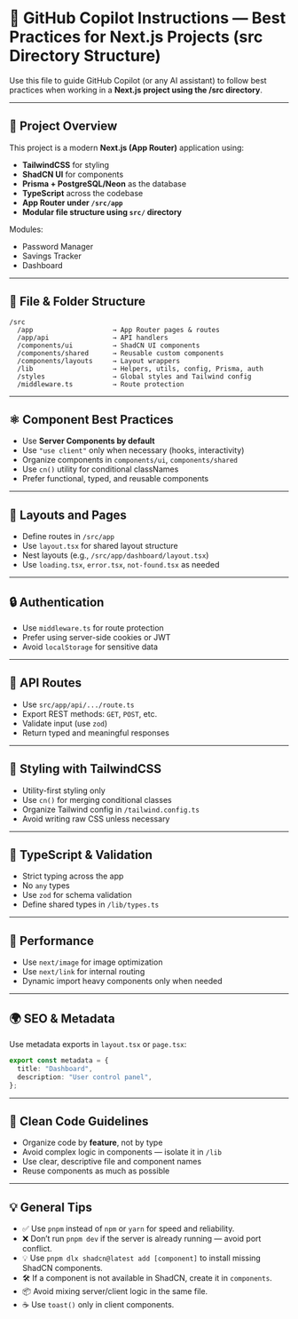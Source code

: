 # 🧠 GitHub Copilot Instructions — Best Practices for Next.js Projects (src Directory Structure)

Use this file to guide GitHub Copilot (or any AI assistant) to follow best practices when working in a **Next.js project using the /src directory**.

---

## 📌 Project Overview

This project is a modern **Next.js (App Router)** application using:

- **TailwindCSS** for styling
- **ShadCN UI** for components
- **Prisma + PostgreSQL/Neon** as the database
- **TypeScript** across the codebase
- **App Router under `/src/app`**
- **Modular file structure using `src/` directory**

Modules:

- Password Manager
- Savings Tracker
- Dashboard

---

## 📁 File & Folder Structure

```
/src
  /app                    → App Router pages & routes
  /app/api                → API handlers
  /components/ui          → ShadCN UI components
  /components/shared      → Reusable custom components
  /components/layouts     → Layout wrappers
  /lib                    → Helpers, utils, config, Prisma, auth
  /styles                 → Global styles and Tailwind config
  /middleware.ts          → Route protection
```

---

## ⚛️ Component Best Practices

- Use **Server Components by default**
- Use `"use client"` only when necessary (hooks, interactivity)
- Organize components in `components/ui`, `components/shared`
- Use `cn()` utility for conditional classNames
- Prefer functional, typed, and reusable components

---

## 🧱 Layouts and Pages

- Define routes in `/src/app`
- Use `layout.tsx` for shared layout structure
- Nest layouts (e.g., `/src/app/dashboard/layout.tsx`)
- Use `loading.tsx`, `error.tsx`, `not-found.tsx` as needed

---

## 🔒 Authentication

- Use `middleware.ts` for route protection
- Prefer using server-side cookies or JWT
- Avoid `localStorage` for sensitive data

---

## 📡 API Routes

- Use `src/app/api/.../route.ts`
- Export REST methods: `GET`, `POST`, etc.
- Validate input (use `zod`)
- Return typed and meaningful responses

---

## 🎨 Styling with TailwindCSS

- Utility-first styling only
- Use `cn()` for merging conditional classes
- Organize Tailwind config in `/tailwind.config.ts`
- Avoid writing raw CSS unless necessary

---

## 🧪 TypeScript & Validation

- Strict typing across the app
- No `any` types
- Use `zod` for schema validation
- Define shared types in `/lib/types.ts`

---

## 🚀 Performance

- Use `next/image` for image optimization
- Use `next/link` for internal routing
- Dynamic import heavy components only when needed

---

## 🌍 SEO & Metadata

Use metadata exports in `layout.tsx` or `page.tsx`:

```ts
export const metadata = {
  title: "Dashboard",
  description: "User control panel",
};
```

---

## 🧼 Clean Code Guidelines

- Organize code by **feature**, not by type
- Avoid complex logic in components — isolate it in `/lib`
- Use clear, descriptive file and component names
- Reuse components as much as possible

---

## 💡 General Tips

- ✅ Use `pnpm` instead of `npm` or `yarn` for speed and reliability.
- ❌ Don’t run `pnpm dev` if the server is already running — avoid port conflict.
- 💡 Use `pnpm dlx shadcn@latest add [component]` to install missing ShadCN components.
- 🛠 If a component is not available in ShadCN, create it in `components`.
- 📦 Avoid mixing server/client logic in the same file.
- ☕ Use `toast()` only in client components.
